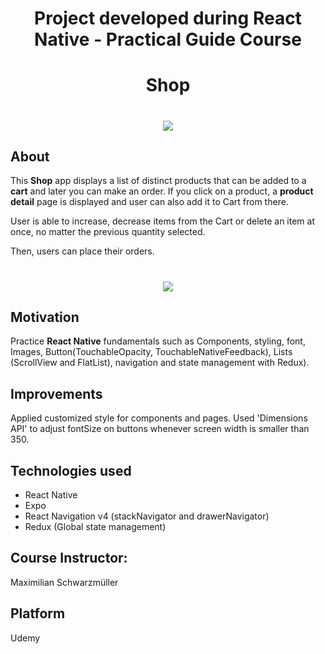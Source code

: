 <h1 align="center">Project developed during React Native - Practical Guide Course</h1>

<h1 align="center">Shop</h1>

<h1 align="center"><img src="https://ik.imagekit.io/cnbmdh4b9w/Screenshot_3_iRDm704Jm.png?ik-sdk-version=javascript-1.4.3&updatedAt=1649208539616"></h1>


## About

This **Shop** app displays a list of distinct products that can be added to a **cart** and later you can make an order.
If you click on a product, a **product detail** page is displayed and user can also add it to Cart from there.

<p>User is able to increase, decrease items from the Cart or delete an item at once, no matter the previous quantity selected.</p>
Then, users can place their orders.
<h1 align='center'><img src='https://ik.imagekit.io/cnbmdh4b9w/Screenshot_1_kJJHZPFVu.png?ik-sdk-version=javascript-1.4.3&updatedAt=1649372630084'/></h1>

## Motivation
Practice **React Native** fundamentals such as Components, styling, font, Images, Button(TouchableOpacity, TouchableNativeFeedback), Lists (ScrollView and FlatList), navigation and state management with Redux).

## Improvements
Applied customized style for components and pages.
Used 'Dimensions API' to adjust fontSize on buttons whenever screen width is smaller than 350.


<!-- <p>In order to practice LinearGradient, I styled the FallBack Screen with LinearGradient. FallBack screen is the page displayed when the there is no Meals being filtered or there is no Meal in Favorites.</p> -->

<!-- ## Improvements to be applied
- Adapt the 'app' to be used on smaller devices and landscape position, by explorinng the advantages of Dimensions API) -->


## Technologies used
- React Native
- Expo
- React Navigation v4 (stackNavigator and  drawerNavigator)
- Redux (Global state management)

## Course Instructor:
<p>Maximilian Schwarzmüller</p>

## Platform
<p>Udemy</p>


